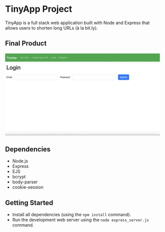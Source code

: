 # TinyApp Project

TinyApp is a full stack web application built with Node and Express that allows users to shorten long URLs (à la bit.ly).

## Final Product

!["tinyapp key features"](https://github.com/bijon7/tinyapp/blob/master/docs/tinyapp.png)

## Dependencies

- Node.js
- Express
- EJS
- bcrypt
- body-parser
- cookie-session

## Getting Started

- Install all dependencies (using the `npm install` command).
- Run the development web server using the `node express_server.js` command.
